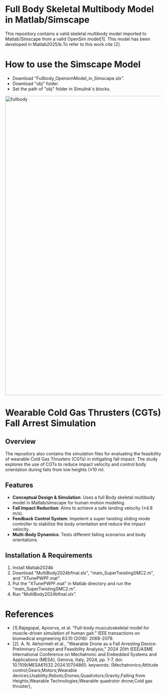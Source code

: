 # Full Body Skeletal Multibody Model in Matlab/Simscape
This repository contains a valid skeletal multibody model imported to Matlab/Simscape from a valid OpenSim model[1]. This model has been developed in Matlab2025/b.To refer to this  work cite [2].
# How to use the Simscape Model
-  Download "Fullbody_OpensimModel_in_Simscape.slx".
-  Download "obj" folder.
-  Set the path of "obj" folder in Simulink's blocks.
<img width="959" alt="fullbody" src="https://github.com/user-attachments/assets/b39c603c-9ee2-4481-a2ef-894cc1bc537d" />

# Wearable Cold Gas Thrusters (CGTs) Fall Arrest Simulation
## Overview  
The repository also contains the simulation files for evaluating the feasibility of wearable Cold Gas Thrusters (CGTs) in mitigating fall impact. The study explores the use of CGTs to reduce impact velocity and control body orientation during falls from low heights (≤10 m).

## Features  
- **Conceptual Design & Simulation**: Uses a full Body skeletal multibody model in Matlab/simscape for human motion modeling.  
- **Fall Impact Reduction**: Aims to achieve a safe landing velocity (≤4.8 m/s).  
- **Feedback Control System**: Impelemt a super twisting sliding mode controller to stabilize the body orientation and reduce the impact velocity.  
- **Multi-Body Dynamics**: Tests different falling scenarios and body orientations.  

## Installation & Requirements  
1. Install Matlab2024b
2. Download "MultiBody2024bfinal.slx", "main_SuperTwistingSMC2.m", and "XTunePWPF.mat".
3. Put the "XTunePWPF.mat" in Matlab directory and run the "main_SuperTwistingSMC2.m".
4. Run "MultiBody2024bfinal.slx".



# References 
-  [1].Rajagopal, Apoorva, et al. "Full-body musculoskeletal model for muscle-driven simulation of human gait." IEEE transactions on biomedical engineering 63.10 (2016): 2068-2079.
-  [2]. A. N. Akhormeh et al., "Wearable Drone as a Fall Arresting Device: Preliminary Concept and Feasibility Analysis," 2024 20th IEEE/ASME International Conference on Mechatronic and Embedded Systems and Applications (MESA), Genova, Italy, 2024, pp. 1-7, doi: 10.1109/MESA61532.2024.10704865. keywords: {Mechatronics;Attitude control;Gears;Motors;Wearable devices;Usability;Robots;Drones;Quadrotors;Gravity;Falling from Heights;Wearable Technologies;Wearable quadrotor drone;Cold gas thruster},


